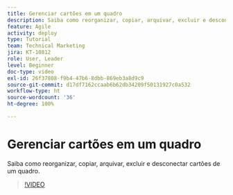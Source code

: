 ```yaml
---
title: Gerenciar cartões em um quadro
description: Saiba como reorganizar, copiar, arquivar, excluir e desconectar cartões de um quadro.
feature: Agile
activity: deploy
type: Tutorial
team: Technical Marketing
jira: KT-10812
role: User, Leader
level: Beginner
doc-type: video
exl-id: 26f37808-f9b4-47b6-8dbb-869eb3a8d9c9
source-git-commit: d17df7162ccaab6b62db34209f50131927c0a532
workflow-type: ht
source-wordcount: '36'
ht-degree: 100%

---
```


# Gerenciar cartões em um quadro

Saiba como reorganizar, copiar, arquivar, excluir e desconectar cartões de um quadro.

>[!VIDEO](https://video.tv.adobe.com/v/346810/?quality=12&learn=on&enablevpops)
